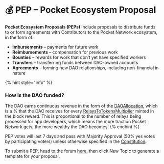 # 💰 PEP – Pocket Ecosystem Proposal

**Pocket Ecosystem Proposals \(PEPs\)** include proposals to distribute funds to or form agreements with Contributors to the Pocket Network ecosystem, in the form of:

* **Imbursements** – payments for future work
* **Reimbursements** – compensation for previous work
* **Bounties** – rewards for work that don’t yet have specified workers
* **Transfers** – transferring funds between DAO-owned accounts
* **Agreements** – forming new DAO relationships, including non-financial in nature

{% hint style="info" %}
### How is the DAO funded?

The DAO earns continuous revenue in the form of the [DAOAllocation](../../../resources/references/protocol-parameters.md#daoallocation), which is a % that the DAO receives for every [RelaysToTokensMultiplier](../../../resources/references/protocol-parameters.md#relaystotokensmultiplier) minted in the block reward. This is proportional to the number of relays being processed for app developers, which means the more traction Pocket Network gets, the more wealthy the DAO becomes!
{% endhint %}

PEP votes will last 7 days and pass with Majority Approval \(50% yes votes by participating voters\) unless otherwise specified in the [Constitution](https://github.com/pokt-foundation/governance/blob/master/constitution/constitution.md). 

To submit a PEP, head to the forum [here](https://forum.pokt.network/c/governance/pep/29), then click New Topic to generate a template for your proposal.

